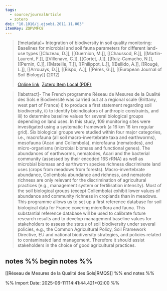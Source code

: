 ```yaml
---
tags:
  - source/journalArticle
  - zotero
doi: "10.1016/j.ejsobi.2011.11.003"
itemKey: ZQPVMFC8
---
```

>[!metadata]+
> Integration of biodiversity in soil quality monitoring: Baselines for microbial and soil fauna parameters for different land-use types
> [[Cluzeau, D.]], [[Guernion, M.]], [[Chaussod, R.]], [[Martin-Laurent, F.]], [[Villenave, C.]], [[Cortet, J.]], [[Ruiz-Camacho, N.]], [[Pernin, C.]], [[Mateille, T.]], [[Philippot, L.]], [[Bellido, A.]], [[Rougé, L.]], [[Arrouays, D.]], [[Bispo, A.]], [[Pérès, G.]], 
> [[European Journal of Soil Biology]] (2012)
> 
> [Online link](https://linkinghub.elsevier.com/retrieve/pii/S1164556311001130), [Zotero Item](zotero://select/library/items/ZQPVMFC8),[Local (PDF)](file://C:/Users/aburg/Documents/references/zotero/storage/E6RKG267/Cluzeau2012_Integrationbiodiversity.pdf), 


>[!abstract]-
>The French programme Réseau de Mesures de la Qualité des Sols e Biodiversité was carried out at a regional scale (Brittany, west part of France) i) to produce a ﬁrst statement regarding soil biodiversity, ii) to identify bioindicators of anthropic constraints, and iii) to determine baseline values for several biological groups depending on land uses. In this study, 109 monitoring sites were investigated using a systematic framework (a 16 km 16 km regular grid). Six biological groups were studied within four major categories, i.e., macrofauna (all soil macro-invertebrate taxa and earthworms), mesofauna (Acari and Collembola), microfauna (nematodes), and micro-organisms (microbial biomass and functional genes). The abundances of earthworms, nematodes, Acari and the bacterial community (assessed by their encoded 16S rRNA) as well as microbial biomass and earthworm species richness discriminate land uses (crops from meadows from forests). Macro-invertebrate abundance, Collembola abundance and richness, and nematode richness are only relevant for the discrimination of agricultural practices (e.g., management system or fertilisation intensity). Most of the soil biological groups (except Collembola) exhibit lower values of abundance and community richness in croplands than in meadows. This programme allows us to set up a ﬁrst reference database for soil biological data for France covering microﬂora and fauna. This substantial reference database will be used to calibrate future research results and to develop management baseline values for stakeholders to assess the status of soil biodiversity under several policies, e.g., the Common Agricultural Policy, Soil Framework Directive, EU and national biodiversity strategies, and policies related to contaminated land management. Therefore it should assist stakeholders in the choice of good agricultural practices.

## notes %% begin notes %%
[[Réseau de Mesures de la Qualité des Sols|RMQS]]
%% end notes %%

%% Import Date: 2025-06-11T14:41:44.421+02:00 %%
